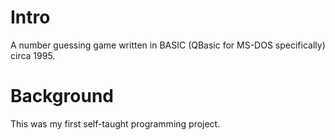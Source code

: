 # Intro

A number guessing game written in BASIC (QBasic for MS-DOS specifically) circa 1995.

#  Background

This was my first self-taught programming project.  
